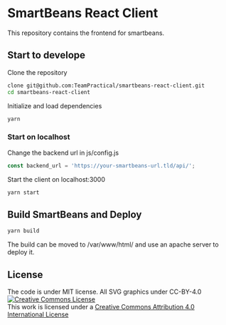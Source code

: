 # SmartBeans React Client
This repository contains the frontend for smartbeans.

## Start to develope

Clone the repository
```bash
clone git@github.com:TeamPractical/smartbeans-react-client.git
cd smartbeans-react-client
```

Initialize and load dependencies
```bash
yarn
```

### Start on localhost
Change the backend url in js/config.js
```javascript
const backend_url = 'https://your-smartbeans-url.tld/api/';
```
Start the client on localhost:3000
```bash
yarn start
```

## Build SmartBeans and Deploy
```bash
yarn build
```

The build can be moved to /var/www/html/ and use an apache server to deploy it.

## License
The code is under MIT license.
All SVG graphics under CC-BY-4.0 <a rel="license" href="http://creativecommons.org/licenses/by/4.0/"><img alt="Creative Commons License" style="border-width:0" src="https://i.creativecommons.org/l/by/4.0/88x31.png" /></a><br />This work is licensed under a <a rel="license" href="http://creativecommons.org/licenses/by/4.0/">Creative Commons Attribution 4.0 International License</a>
